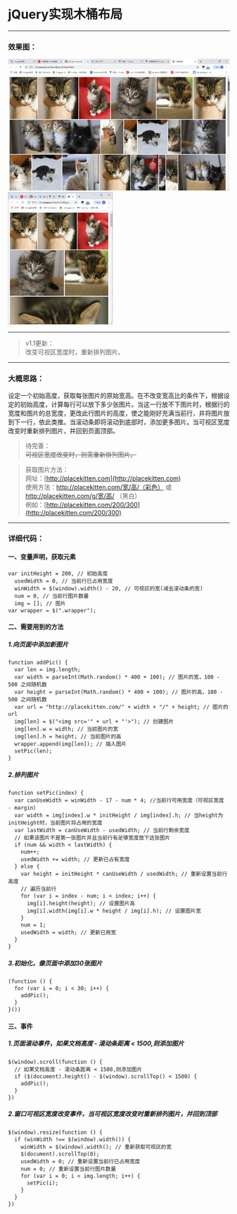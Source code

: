 # jQuery实现木桶布局

---
### 效果图：   
<img src="https://github.com/Hyung7/barrelLayout/blob/master/pic/pic1.png" height=300 />
<img src="https://github.com/Hyung7/barrelLayout/blob/master/pic/pic2.png" height=300 />

---
>v1.1更新：  
改变可视区宽度时，重新排列图片。

---
### 大概思路：  
设定一个初始高度，获取每张图片的原始宽高。在不改变宽高比的条件下，根据设定的初始高度，计算每行可以放下多少张图片。当这一行放不下图片时，根据行的宽度和图片的总宽度，更改此行图片的高度，使之能刚好充满当前行，并将图片放到下一行，依此类推。当滚动条即将滚动到底部时，添加更多图片。当可视区宽度改变时重新排列图片，并回到页面顶部。

>待完善：  
~~可视区宽度改变时，则需重新排列图片。~~

>获取图片方法：  
网址：[http://placekitten.com](http://placekitten.com)  
使用方法：http://placekitten.com/宽/高/（彩色） 或 http://placekitten.com/g/宽/高/ （黑白）  
例如：[http://placekitten.com/200/300](http://placekitten.com/200/300)

---
### 详细代码：
#### 一、变量声明，获取元素
```
var initHeight = 200, // 初始高度
  usedWidth = 0, // 当前行已占用宽度
  winWidth = $(window).width() - 20, // 可视区的宽(减去滚动条的宽)
  num = 0, // 当前行图片数量
  img = []; // 图片
var wrapper = $(".wrapper");
```
#### 二、需要用到的方法
##### 1.向页面中添加新图片
```
function addPic() {
  var len = img.length;
  var width = parseInt(Math.random() * 400 + 100); // 图片的宽，100 - 500 之间随机数
  var height = parseInt(Math.random() * 400 + 100); // 图片的高，100 - 500 之间随机数
  var url = "http://placekitten.com/" + width + "/" + height; // 图片的url
  img[len] = $("<img src='" + url + "'>"); // 创建图片
  img[len].w = width; // 当前图片的宽
  img[len].h = height; // 当前图片的高
  wrapper.append(img[len]); // 插入图片
  setPic(len);
}
```
##### 2.排列图片
```
function setPic(index) {
  var canUseWidth = winWidth - 17 - num * 4; //当前行可用宽度（可视区宽度 - margin）
  var width = img[index].w * initHeight / img[index].h; // 当height为initHeight时，当前图片将占用的宽度
  var lastWidth = canUseWidth - usedWidth; // 当前行剩余宽度
  // 如果该图片不是第一张图片并且当前行有足够宽度放下这张图片
  if (num && width < lastWidth) {
    num++;
    usedWidth += width; // 更新已占有宽度
  } else {
    var height = initHeight * canUseWidth / usedWidth; // 重新设置当前行高度
    // 遍历当前行
    for (var i = index - num; i < index; i++) {
      img[i].height(height); // 设置图片高
      img[i].width(img[i].w * height / img[i].h); // 设置图片宽
    }
    num = 1;
    usedWidth = width; // 更新已用宽
  }
}
```
##### 3.初始化，像页面中添加30张图片
```
(function () {
  for (var i = 0; i < 30; i++) {
    addPic();
  }
}())
```
#### 三、事件
##### 1.页面滚动事件，如果文档高度 - 滚动条距离 < 1500,则添加图片
```
$(window).scroll(function () {
  // 如果文档高度 - 滚动条距离 < 1500,则添加图片
  if ($(document).height() - $(window).scrollTop() < 1500) {
    addPic();
  }
})
```
##### 2.窗口可视区宽度改变事件，当可视区宽度改变时重新排列图片，并回到顶部
```
$(window).resize(function () {
  if (winWidth !== $(window).width()) {
    winWidth = $(window).width(); // 重新获取可视区的宽
    $(document).scrollTop(0);
    usedWidth = 0; // 重新设置当前行已占用宽度
    num = 0; // 重新设置当前行图片数量
    for (var i = 0; i < img.length; i++) {
      setPic(i);
    }
  }
})
```
